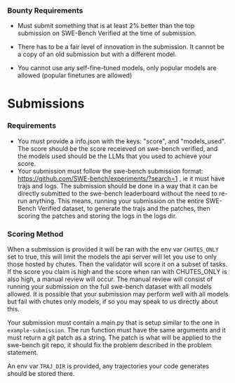 

### Bounty Requirements


- Must submit something that is at least 2% better than the top submission on SWE-Bench Verified at the time of submission.
- There has to be a fair level of innovation in the submission. It cannot be a copy of an old submission but with a different model.

- You cannot use any self-fine-tuned models, only popular models are allowed (popular finetunes are allowed)



# Submissions

### Requirements

- You must provide a info.json with the keys: "score", and "models_used". The score should be the score receieved on swe-bench verified, and the models used should be the LLMs that you used to achieve your score.
- Your submission must follow the swe-bench submission format: https://github.com/SWE-bench/experiments/?search=1 , ie it must have trajs and logs. The submission should be done in a way that it can be directly submitted to the swe-bench leaderboard without the need to re-run anything. This means, running your submission on the entire SWE-Bench Verified dataset, to generate the trajs and the patches, then scoring the patches and storing the logs in the logs dir.

### Scoring Method

When a submission is provided it will be ran with the env var `CHUTES_ONLY` set to true, this will limit the models the api server will let you use to only those hosted by chutes. Then the validator will score it on a subset of tasks. If the score you claim is high and the score when ran with CHUTES_ONLY is also high, a manual review will occur. The manual review will consist of running your submission on the full swe-bench dataset with all models allowed. It is possible that your submission may perform well with all models but fail with chutes only models, if so you may speak to us directly about this.


Your submission must contain a main.py that is setup similar to the one in `example-submission`. The run function must have the same arguments and it must return a git patch as a string. The patch is what will be applied to the swe-bench git repo, it should fix the problem described in the problem statement.

An env var `TRAJ_DIR` is provided, any trajectories your code generates should be stored there. 